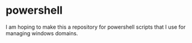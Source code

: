 # powershell
I am hoping to make this a repository for powershell scripts that I use for managing windows domains.  
